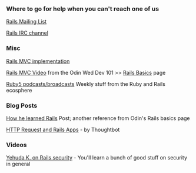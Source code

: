
### Where to go for help when you can't reach one of us

[Rails Mailing List](https://groups.google.com/forum/#!forum/rubyonrails-talk)

[Rails IRC channel](http://irc.lc/freenode/rails)



### Misc

[Rails MVC implementation](http://betterexplained.com/articles/intermediate-rails-understanding-models-views-and-controllers/)

[Rails MVC Video](https://www.youtube.com/watch?v=3mQjtk2YDkM) from the Odin Wed Dev 101 >> [Rails Basics](http://www.theodinproject.com/courses/web-development-101/lessons/ruby-on-rails-basics) page

[Ruby5 podcasts/broadcasts](http://ruby5.envylabs.com/) Weekly stuff from the Ruby and Rails ecosphere


### Blog Posts

[How he learned Rails](https://medium.com/how-i-learned-ruby-rails/e08c94e2a51e) Post; another reference from Odin's Rails basics page

[HTTP Request and Rails Apps](http://robots.thoughtbot.com/back-to-basics-http-requests) - by Thoughtbot


### Videos

[Yehuda K. on Rails security](http://youtu.be/2Ex8EEv-WPs) - You'll learn a bunch of good stuff on security in general



